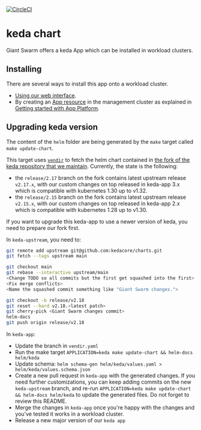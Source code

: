 [![CircleCI](https://circleci.com/gh/giantswarm/keda-app.svg?style=shield)](https://circleci.com/gh/giantswarm/keda-app)

# keda chart

Giant Swarm offers a keda App which can be installed in workload clusters.

## Installing

There are several ways to install this app onto a workload cluster.

- [Using our web interface](https://docs.giantswarm.io/ui-api/web/app-platform/#installing-an-app).
- By creating an [App resource](https://docs.giantswarm.io/ui-api/management-api/crd/apps.application.giantswarm.io/) in the management cluster as explained in [Getting started with App Platform](https://docs.giantswarm.io/app-platform/getting-started/).

## Upgrading keda version

The content of the `helm` folder are being generated by the `make` target called `make update-chart`.

This target uses [`vendir`](https://carvel.dev/vendir/) to fetch the helm chart contained in [the fork of the keda repository that we maintain](https://github.com/giantswarm/keda-upstream).
Currently, the state is the following:
- the `release/2.17` branch on the fork contains latest upstream release `v2.17.x`, with our custom changes on top released in keda-app 3.x which is compatible with kubernetes 1.30 up to v1.32.
- the `release/2.15` branch on the fork contains latest upstream release `v2.15.x`, with our custom changes on top released in keda-app 2.x which is compatible with kubernetes 1.28 up to v1.30.

If you want to upgrade this keda-app to use a newer version of keda, you need to prepare our fork first.

In `keda-upstream`, you need to:

```bash
git remote add upstream git@github.com:kedacore/charts.git
git fetch --tags upstream main

git checkout main
git rebase --interactive upstream/main
<Change TODO so all commits but the first get squashed into the first>
<Fix merge conflicts>
<Name the squashed commit something like "Giant Swarm changes.">

git checkout -b release/v2.18
git reset --hard v2.18.<latest patch>
git cherry-pick <Giant Swarm changes commit>
helm-docs
git push origin release/v2.18
```

In `keda-app`:

- Update the branch in `vendir.yaml`
- Run the make target `APPLICATION=keda make update-chart && helm-docs helm/keda`
- Update schema: `helm schema-gen helm/keda/values.yaml > helm/keda/values.schema.json`
- Create a new pull request in `keda-app` with the generated changes.
If you need further customizations, you can keep adding commits on the new `keda-upstream` branch, and re-run `APPLICATION=keda make update-chart && helm-docs helm/keda` to update the generated files.
Do not forget to review this README.
- Merge the changes in `keda-app` once you're happy with the changes and you've tested it works in a workload cluster.
- Release a new major version of our `keda app`
